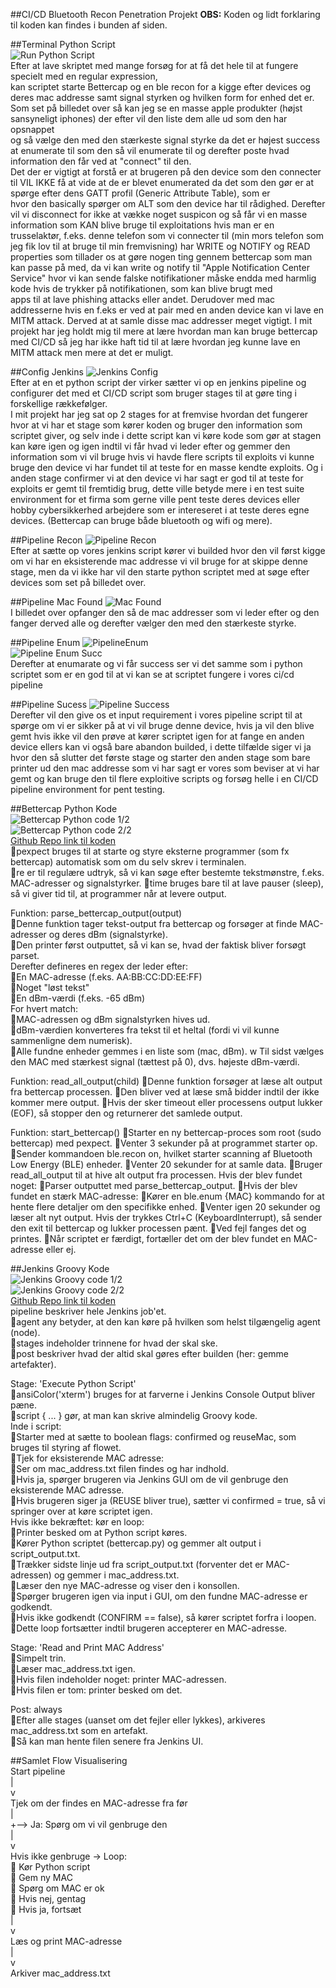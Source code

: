 ##CI/CD Bluetooth Recon Penetration Projekt
**OBS:** Koden og lidt forklaring til koden kan findes i bunden af siden.  

##Terminal Python Script  
![Run Python Script](images/TerminalPython.png)  
Efter at lave skriptet med mange forsøg for at få det hele til at fungere specielt med en regular expression,  
kan scriptet starte Bettercap og en ble recon for a kigge efter devices og deres mac addresse samt signal styrken og hvilken form for enhed det er.
Som set på billedet over så kan jeg se en masse apple produkter (højst sansyneligt iphones) der efter vil den liste dem alle ud som den har opsnappet  
og så vælge den med den stærkeste signal styrke da det er højest success at enumerate til som den så vil enumerate til og derefter poste hvad information den får ved at "connect" til den.  
Det der er vigtigt at forstå er at brugeren på den device som den connecter til VIL IKKE få at vide at de er blevet enumerated da det som den gør er at spørge efter dens GATT profil (Generic Attribute Table), som er  
hvor den basically spørger om ALT som den device har til rådighed. Derefter vil vi disconnect for ikke at vække noget suspicon og så får vi en masse information som KAN blive bruge til exploitations hvis man er en  
trusselaktør, f.eks. denne telefon som vi connecter til (min mors telefon som jeg fik lov til at bruge til min fremvisning) har WRITE og NOTIFY og READ properties som tillader os at gøre nogen ting gennem bettercap som man kan passe på med, da vi kan write og notify til "Apple Notification Center Service" hvor vi kan sende falske notifikationer måske endda med harmlig kode hvis de trykker på notifikationen, som kan blive brugt med  
apps til at lave phishing attacks eller andet. Derudover med mac addresserne hvis en f.eks er ved at pair med en anden device kan vi lave en MITM attack. Derved at at samle disse mac addresser meget vigtigt. I mit projekt har jeg holdt mig til mere at lære hvordan man kan bruge bettercap med CI/CD så jeg har ikke haft tid til at lære hvordan jeg kunne lave en MITM attack men mere at det er muligt.   

##Config Jenkins
![Jenkins Config](images/PipelineScript.png)  
Efter at en et python script der virker sætter vi op en jenkins pipeline og configurer det med et CI/CD script som bruger stages til at gøre ting i forskellige rækkefølger.  
I mit projekt har jeg sat op 2 stages for at fremvise hvordan det fungerer hvor at vi har et stage som kører koden og bruger den information som scriptet giver, og selv inde i dette script kan vi køre kode som gør at stagen kan køre igen og igen indtil vi får hvad vi leder efter og gemmer den information som vi vil bruge hvis vi havde flere scripts til exploits vi kunne bruge den device vi har fundet til at teste for en masse kendte exploits. Og i anden stage confirmer vi at den device vi har sagt er god til at teste for exploits er gemt til fremtidig brug, dette ville betyde mere i en test suite environment for et firma som gerne ville pent teste deres devices eller hobby cybersikkerhed arbejdere som er intereseret i at teste deres egne devices. (Bettercap can bruge både bluetooth og wifi og mere).

##Pipeline Recon
![Pipeline Recon](images/PipelineRecon.png)  
Efter at sætte op vores jenkins script kører vi builded hvor den vil først kigge om vi har en eksisterende mac addresse vi vil bruge for at skippe denne stage, men da vi ikke har vil den starte python scriptet med at søge efter devices som set på billedet over.

##Pipeline Mac Found
![Mac Found](images/PipelineMacFound.png)  
I billedet over opfanger den så de mac addresser som vi leder efter og den fanger derved alle og derefter vælger den med den stærkeste styrke.

##Pipeline Enum
![PipelineEnum](images/PipelineEnum.png)  
![Pipeline Enum Succ](images/PipelineEnumSucc.png)  
Derefter at enumarate og vi får success ser vi det samme som i python scriptet som er en god til at vi kan se at scriptet fungere i vores ci/cd pipeline

##Pipeline Sucess
![Pipeline Success](images/PipelineSucess.png)  
Derefter vil den give os et input requirement i vores pipeline script til at spørge om vi er sikker på at vi vil bruge denne device, hvis ja vil den blive gemt hvis ikke vil den prøve at kører scriptet igen for at fange en anden device ellers kan vi også bare abandon builded, i dette tilfælde siger vi ja hvor den så slutter det første stage og starter den anden stage som bare printer ud den mac addresse som vi har sagt er vores som beviser at vi har gemt og kan bruge den til flere exploitive scripts og forsøg helle i en CI/CD pipeline environment for pent testing.


##Bettercap Python Kode  
![Bettercap Python code 1/2](images/Bettercap1.png)  
![Bettercap Python code 2/2](images/Bettercap2.png)  
[Github Repo link til koden](https://github.com/Efily/E25-Projekt/blob/main/code/bettercap.py)  
🔹pexpect bruges til at starte og styre eksterne programmer (som fx bettercap) automatisk som om du selv skrev i terminalen.  
🔹re er til regulære udtryk, så vi kan søge efter bestemte tekstmønstre, f.eks. MAC-adresser og signalstyrker.
🔹time bruges bare til at lave pauser (sleep), så vi giver tid til, at programmer når at levere output.

Funktion: parse_bettercap_output(output)  
🔹Denne funktion tager tekst-output fra bettercap og forsøger at finde MAC-adresser og deres dBm (signalstyrke).  
🔹Den printer først outputtet, så vi kan se, hvad der faktisk bliver forsøgt parset.  
Derefter defineres en regex der leder efter:  
🔹En MAC-adresse (f.eks. AA:BB:CC:DD:EE:FF)  
🔹Noget "løst tekst"  
🔹En dBm-værdi (f.eks. -65 dBm)  
For hvert match:  
🔹MAC-adressen og dBm signalstyrken hives ud.  
🔹dBm-værdien konverteres fra tekst til et heltal (fordi vi vil kunne sammenligne dem numerisk).  
🔹Alle fundne enheder gemmes i en liste som (mac, dBm).  w
Til sidst vælges den MAC med stærkest signal (tættest på 0), dvs. højeste dBm-værdi. 

Funktion: read_all_output(child)
🔹Denne funktion forsøger at læse alt output fra bettercap processen.
🔹Den bliver ved at læse små bidder indtil der ikke kommer mere output.
🔹Hvis der sker timeout eller processens output lukker (EOF), så stopper den og returnerer det samlede output.

Funktion: start_bettercap()
🔹Starter en ny bettercap-proces som root (sudo bettercap) med pexpect.
🔹Venter 3 sekunder på at programmet starter op.
🔹Sender kommandoen ble.recon on, hvilket starter scanning af Bluetooth Low Energy (BLE) enheder.
🔹Venter 20 sekunder for at samle data.
🔹Bruger read_all_output til at hive alt output fra processen.
Hvis der blev fundet noget:
🔹Parser outputtet med parse_bettercap_output.
🔹Hvis der blev fundet en stærk MAC-adresse:
🔹Kører en ble.enum {MAC} kommando for at hente flere detaljer om den specifikke enhed.
🔹Venter igen 20 sekunder og læser alt nyt output.
Hvis der trykkes Ctrl+C (KeyboardInterrupt), så sender den exit til bettercap og lukker processen pænt.
🔹Ved fejl fanges det og printes.
🔹Når scriptet er færdigt, fortæller det om der blev fundet en MAC-adresse eller ej.

##Jenkins Groovy Kode  
![Jenkins Groovy code 1/2](images/Jenkins1.png)  
![Jenkins Groovy code 2/2](images/Jenkins2.png)  
[Github Repo link til koden](https://github.com/Efily/E25-Projekt/blob/main/code/jenkins.groovy)  
pipeline beskriver hele Jenkins job'et.  
🔹agent any betyder, at den kan køre på hvilken som helst tilgængelig agent (node).  
🔹stages indeholder trinnene for hvad der skal ske.  
🔹post beskriver hvad der altid skal gøres efter builden (her: gemme artefakter).  

Stage: 'Execute Python Script'  
🔹ansiColor('xterm') bruges for at farverne i Jenkins Console Output bliver pæne.  
🔹script { ... } gør, at man kan skrive almindelig Groovy kode.  
Inde i script:  
🔹Starter med at sætte to boolean flags: confirmed og reuseMac, som bruges til styring af flowet.  
🔹Tjek for eksisterende MAC adresse:  
🔹Ser om mac_address.txt filen findes og har indhold.  
🔹Hvis ja, spørger brugeren via Jenkins GUI om de vil genbruge den eksisterende MAC adresse.  
🔹Hvis brugeren siger ja (REUSE bliver true), sætter vi confirmed = true, så vi springer over at køre scriptet igen.  
Hvis ikke bekræftet: kør en loop:  
🔹Printer besked om at Python script køres.  
🔹Kører Python scriptet (bettercap.py) og gemmer alt output i script_output.txt.  
🔹Trækker sidste linje ud fra script_output.txt (forventer det er MAC-adressen) og gemmer i mac_address.txt.  
🔹Læser den nye MAC-adresse og viser den i konsollen.  
🔹Spørger brugeren igen via input i GUI, om den fundne MAC-adresse er godkendt.  
🔹Hvis ikke godkendt (CONFIRM == false), så kører scriptet forfra i loopen.  
🔹Dette loop fortsætter indtil brugeren accepterer en MAC-adresse.  

Stage: 'Read and Print MAC Address'  
🔹Simpelt trin.  
🔹Læser mac_address.txt igen.  
🔹Hvis filen indeholder noget: printer MAC-adressen.  
🔹Hvis filen er tom: printer besked om det.  

Post: always  
🔹Efter alle stages (uanset om det fejler eller lykkes), arkiveres mac_address.txt som en artefakt.  
🔹Så kan man hente filen senere fra Jenkins UI.  

##Samlet Flow Visualisering  
Start pipeline  
    |  
    v  
Tjek om der findes en MAC-adresse fra før  
    |  
    +--> Ja: Spørg om vi vil genbruge den  
    |  
    v  
Hvis ikke genbruge -> Loop:  
  🔹 Kør Python script  
  🔹 Gem ny MAC  
  🔹 Spørg om MAC er ok  
  🔹 Hvis nej, gentag  
  🔹 Hvis ja, fortsæt  
    |  
    v  
Læs og print MAC-adresse  
    |  
    v  
Arkiver mac_address.txt  

